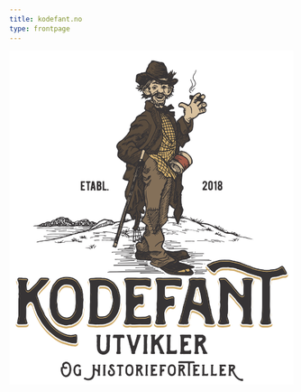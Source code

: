 ```yaml
---
title: kodefant.no
type: frontpage
---
```


![Kodefant, utvikler og historieforteller](/images/kodefant.png)
